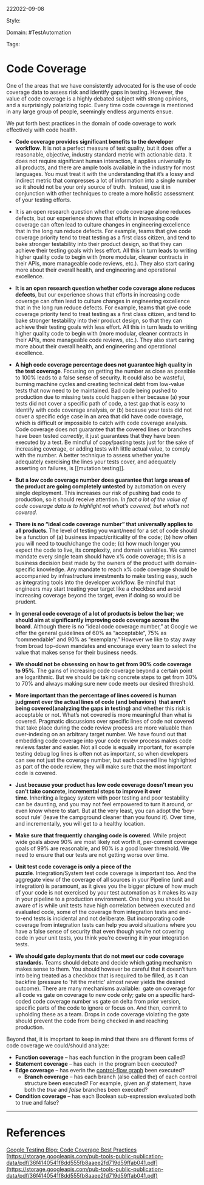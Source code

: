 222022-09-08

Style: 

Domain: #TestAutomation 

Tags:

# Code Coverage
One of the areas that we have consistently advocated for is the use of code coverage data to assess risk and identify gaps in testing. However, the value of code coverage is a highly debated subject with strong opinions, and a surprisingly polarizing topic. Every time code coverage is mentioned in any large group of people, seemingly endless arguments ensue.

We put forth best practices in the domain of code coverage to work effectively with code health.

-   **Code coverage provides significant benefits to the developer workflow**. It is not a perfect measure of test quality, but it does offer a reasonable, objective, industry standard metric with actionable data. It does not require significant human interaction, it applies universally to all products, and there are ample tools available in the industry for most languages. You must treat it with the understanding that it’s a lossy and indirect metric that compresses a lot of information into a single number so it should not be your only source of truth.  Instead, use it in conjunction with other techniques to create a more holistic assessment of your testing efforts.

-  It is an open research question whether code coverage alone reduces defects, but our experience shows that efforts in increasing code coverage can often lead to culture changes in engineering excellence that in the long run reduce defects. For example, teams that give code coverage priority tend to treat testing as a first class citizen, and tend to bake stronger testability into their product design, so that they can achieve their testing goals with less effort. All this in turn leads to writing higher quality code to begin with (more modular, cleaner contracts in their APIs, more manageable code reviews, etc.). They also start caring more about their overall health, and engineering and operational excellence.

-   **It is an open research question whether code coverage alone reduces defects**, but our experience shows that efforts in increasing code coverage can often lead to culture changes in engineering excellence that in the long run reduce defects. For example, teams that give code coverage priority tend to treat testing as a first class citizen, and tend to bake stronger testability into their product design, so that they can achieve their testing goals with less effort. All this in turn leads to writing higher quality code to begin with (more modular, cleaner contracts in their APIs, more manageable code reviews, etc.). They also start caring more about their overall health, and engineering and operational excellence.

-   **A high code coverage percentage does not guarantee high quality in the test coverage**. Focusing on getting the number as close as possible to 100% leads to a false sense of security. It could also be wasteful, burning machine cycles and creating technical debt from low-value tests that now need to be maintained. Bad code being pushed to production due to missing tests could happen either because (a) your tests did not cover a specific path of code, a test gap that is easy to identify with code coverage analysis, or (b) because your tests did not cover a specific edge case in an area that did have code coverage, which is difficult or impossible to catch with code coverage analysis. Code coverage does not guarantee that the covered lines or branches have been tested _correctly_, it just guarantees that they have been executed by a test. Be mindful of copy/pasting tests just for the sake of increasing coverage, or adding tests with little actual value, to comply with the number. A better technique to assess whether you’re adequately exercising the lines your tests cover, and adequately asserting on failures, is [[mutation testing]].

-   **But a low code coverage number does guarantee that large areas of the product are going completely untested** by automation on every single deployment. This increases our risk of pushing bad code to production, so it should receive attention. _In fact a lot of the value of code coverage data is to highlight not what’s covered, but what’s not covered._

-   **There is no “ideal code coverage number” that universally applies to all products**. The level of testing you want/need for a set of code should be a function of (a) business impact/criticality of the code; (b) how often you will need to touch/change the code; (c) how much longer you expect the code to live, its complexity, and domain variables. We cannot mandate every single team should have x% code coverage; this is a business decision best made by the owners of the product with domain-specific knowledge. Any mandate to reach x% code coverage should be accompanied by infrastructure investments to make testing easy, such as integrating tools into the developer workflow. Be mindful that engineers may start treating your target like a checkbox and avoid increasing coverage beyond the target, even if doing so would be prudent.

-   **In general code coverage of a lot of products is below the bar; we should aim at significantly improving code coverage across the board**. Although there is no “ideal code coverage number,” at Google we offer the general guidelines of 60% as “acceptable”, 75% as “commendable” and 90% as “exemplary.” However we like to stay away from broad top-down mandates and encourage every team to select the value that makes sense for their business needs.

-   **We should not be obsessing on how to get from 90% code coverage to 95%**. The gains of increasing code coverage beyond a certain point are logarithmic. But we should be taking concrete steps to get from 30% to 70% and always making sure new code meets our desired threshold.

-   **More important than the percentage of lines covered is human judgment over the actual lines of code (and behaviors)  that aren’t being covered(analyzing the gaps in testing)** and whether this risk is acceptable or not. What’s not covered is more meaningful than what is covered. Pragmatic discussions over specific lines of code not covered that take place during the code review process are more valuable than over-indexing on an arbitrary target number. We have found out that embedding code coverage into your code review process makes code reviews faster and easier. Not all code is equally important, for example testing debug log lines is often not as important, so when developers can see not just the coverage number, but each covered line highlighted as part of the code review, they will make sure that the most important code is covered.


-   **Just because your product has low code coverage doesn’t mean you can’t take concrete, incremental steps to improve it over time**. Inheriting a legacy system with poor testing and poor testability can be daunting, and you may not feel empowered to turn it around, or even know where to start. But at the very least, you can adopt the ‘boy-scout rule’ (leave the campground cleaner than you found it). Over time, and incrementally, you will get to a healthy location.

-   **Make sure that frequently changing code is covered**. While project wide goals above 90% are most likely not worth it, per-commit coverage goals of 99% are reasonable, and 90% is a good lower threshold. We need to ensure that our tests are not getting worse over time.

-   **Unit test code coverage is only a piece of the puzzle**. Integration/System test code coverage is important too. And the aggregate view of the coverage of all sources in your Pipeline (unit and integration) is paramount, as it gives you the bigger picture of how much of your code is not exercised by your test automation as it makes its way in your pipeline to a production environment. One thing you should be aware of is while unit tests have high correlation between executed and evaluated code, some of the coverage from integration tests and end-to-end tests is incidental and not deliberate. But incorporating code coverage from integration tests can help you avoid situations where you have a false sense of security that even though you’re not covering code in your unit tests, you think you’re covering it in your integration tests.

-   **We should gate deployments that do not meet our code coverage standards.** Teams should debate and decide which gating mechanism makes sense to them. You should however be careful that it doesn’t turn into being treated as a checkbox that is required to be filled, as it can backfire (pressure to 'hit the metric' almost never yields the desired outcome). There are many mechanisms available:  gate on coverage for all code vs gate on coverage to new code only; gate on a specific hard-coded code coverage number vs gate on delta from prior version, specific parts of the code to ignore or focus on. And then, commit to upholding these as a team. Drops in code coverage violating the gate should prevent the code from being checked in and reaching production.


Beyond that, it is imoprtant to keep in mind that there are different forms of code coverage we could/should analyze:

-   **Function coverage** – has each function  in the program been called?
-   **Statement coverage** – has each  in the program been executed?
-   **Edge coverage** – has everin the [control-flow graph](https://en.wikipedia.org/wiki/Control-flow_graph "Control-flow graph") been executed?
    -   **Branch coverage** – has each branch (also called the) of each control structure been executed? For example, given an _if_ statement, have both the _true_ and _false_ branches been executed?
-   **Condition coverage** – has each Boolean sub-expression evaluated both to true and false?





___
# References
[Google Testing Blog: Code Coverage Best Practices](https://testing.googleblog.com/2020/08/code-coverage-best-practices.html)
[https://storage.googleapis.com/pub-tools-public-publication-data/pdf/36f4140541f8dd555fb8aaee2fd719d59ffab041.pdf](https://storage.googleapis.com/pub-tools-public-publication-data/pdf/36f4140541f8dd555fb8aaee2fd719d59ffab041.pdf)
